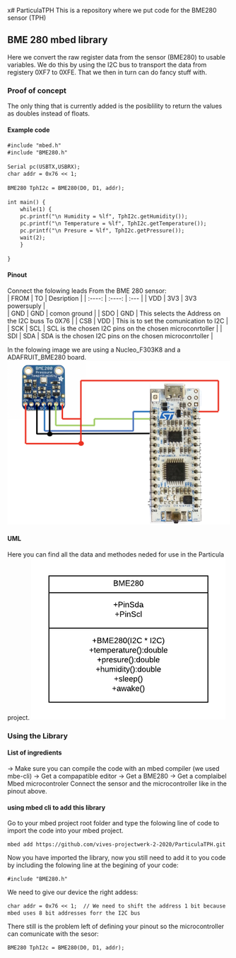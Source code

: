 x# ParticulaTPH
This is a repository where we put code for the BME280 sensor (TPH)

## BME 280 mbed library
Here we convert the raw register data from the sensor (BME280) to usable variables. We do this by using the I2C bus to transport the data from registery 0XF7 to 0XFE. That we then in turn can do fancy stuff with. 

### Proof of concept
The only thing that is currently added is the posiblility to return the values as doubles instead of floats.

#### Example code
```
#include "mbed.h"
#include "BME280.h"

Serial pc(USBTX,USBRX); 
char addr = 0x76 << 1;

BME280 TphI2c = BME280(D0, D1, addr);

int main() {
    while(1) {
    pc.printf("\n Humidity = %lf", TphI2c.getHumidity());
    pc.printf("\n Temperature = %lf", TphI2c.getTemperature());
    pc.printf("\n Presure = %lf", TphI2c.getPressure());
    wait(2);
    }

}
```

#### Pinout
Connect the folowing leads From the BME 280 sensor:  
| FROM | TO | Desription |
| :----: | :----: | :--- |
| VDD | 3V3 | 3V3 powersuply |  
| GND | GND | comon ground |
| SDO | GND | This selects the Address on the I2C buss To 0X76 |
| CSB | VDD | This is to set the comunication to I2C |
| SCK | SCL | SCL is the chosen I2C pins on the chosen microconrtoller |
| SDI | SDA | SDA is the chosen I2C pins on the chosen microconrtoller |

In the folowing image we are using a Nucleo_F303K8 and a ADAFRUIT_BME280 board.
![](img/schematic.png)

#### UML
Here you can find all the data and methodes neded for use in the Particula project.
![](img/UMLBME280.png)

### Using the Library

#### List of ingredients
-> Make sure you can compile the code with an mbed compiler (we used mbe-cli)
-> Get a compapatible editor
-> Get a BME280
-> Get a complaibel Mbed microcontroler
Connect the sensor and the microcontroller like in the pinout above.

#### using mbed cli to add this library
Go to your mbed project root folder and type the folowing line of code to import the code into your mbed project.  
```
mbed add https://github.com/vives-projectwerk-2-2020/ParticulaTPH.git
```
Now you have imported the library, now you still need to add it to you code by including the folowing line at the begining of your code:  
```
#include "BME280.h"
```
We need to give our device the right addess:  
```
char addr = 0x76 << 1;  // We need to shift the address 1 bit because mbed uses 8 bit addresses forr the I2C bus
```
There still is the problem left of defining your pinout so the microcontroller can comunicate with the sesor:  
```
BME280 TphI2c = BME280(D0, D1, addr);
```